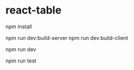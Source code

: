 # react-table

npm install

npm run dev:build-server
npm run dev:build-client

npm run dev

npm run test
